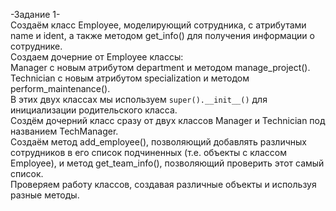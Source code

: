 -Задание 1-  
Создаём класс Employee, моделирующий сотрудника, с атрибутами name и ident, а также методом get_info() для получения информации о сотруднике.  
Создаем дочерние от Employee классы:  
Manager с новым атрибутом department и методом manage_project().  
Technician с новым атрибутом specialization и методом perform_maintenance().  
В этих двух классах мы используем ```super().__init__()``` для инициализации родительского класса.  
Создём дочерний класс сразу от двух классов Manager и Technician под названием TechManager.  
Создаём метод add_employee(), позволяющий добавлять различных сотрудников в его список подчиненных (т.е. объекты с классом Employee), и метод get_team_info(), позволяющий проверить этот самый список.  
Проверяем работу классов, создавая различные объекты и используя разные методы.  
